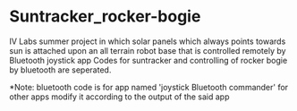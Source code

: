 # Suntracker_rocker-bogie
IV Labs summer project in which solar panels which always points towards sun is attached upon an all terrain robot base that is controlled remotely by Bluetooth joystick app
Codes for suntracker and controlling of rocker bogie by bluetooth are seperated.


*Note: bluetooth code is for app named 'joystick Bluetooth commander' for other apps modify it according to the output of the said app
